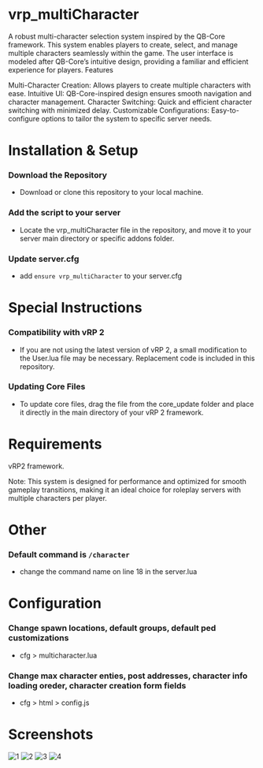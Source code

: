 # vrp_multiCharacter

A robust multi-character selection system inspired by the QB-Core framework. This system enables players to create, select, and manage multiple characters seamlessly within the game. The user interface is modeled after QB-Core’s intuitive design, providing a familiar and efficient experience for players.
Features

Multi-Character Creation: Allows players to create multiple characters with ease.
Intuitive UI: QB-Core-inspired design ensures smooth navigation and character management.
Character Switching: Quick and efficient character switching with minimized delay.
Customizable Configurations: Easy-to-configure options to tailor the system to specific server needs.

# Installation & Setup

### Download the Repository
  * Download or clone this repository to your local machine.

### Add the script to your server
  * Locate the vrp_multiCharacter file in the repository, and move it to your server main directory or specific addons folder.

### Update server.cfg
  * add `ensure vrp_multiCharacter` to your server.cfg

# Special Instructions

### Compatibility with vRP 2
  * If you are not using the latest version of vRP 2, a small modification to the User.lua file may be necessary. Replacement code is included in this repository.

### Updating Core Files
  * To update core files, drag the file from the core_update folder and place it directly in the main directory of your vRP 2 framework.

# Requirements

vRP2 framework.

Note: This system is designed for performance and optimized for smooth gameplay transitions, making it an ideal choice for roleplay servers with multiple characters per player.

# Other

  ### Default command is `/character`
  * change the command name on line 18 in the server.lua
  
# Configuration
### Change spawn locations, default groups, default ped customizations
* cfg > multicharacter.lua

### Change max character enties, post addresses, character info loading oreder, character creation form fields
* cfg > html > config.js

# Screenshots

![1](https://github.com/user-attachments/assets/8960e86d-f959-47b1-b30a-f3b3d450d842)
![2](https://github.com/user-attachments/assets/3b928cd6-14a9-427e-8a38-267a5f5ac8c4)
![3](https://github.com/user-attachments/assets/5a567baf-d31f-41f4-a05f-ef1f92407a6f)
![4](https://github.com/user-attachments/assets/2a428308-24d5-4638-8371-8cf4d370a374)




